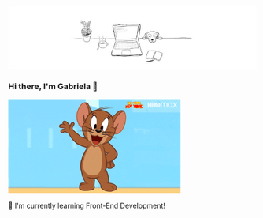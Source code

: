![](https://github.com/gabrielapal/gabrielapal/blob/main/gab-header.jpg)

### Hi there, I'm Gabriela 👋

<img src="/tom-gif.gif" width="350" height="190"/>


🌱 I'm currently learning Front-End Development!



<!--
**gabrielapal/gabrielapal** is a ✨ _special_ ✨ repository because its `README.md` (this file) appears on your GitHub profile.

Here are some ideas to get you started:

- 🔭 I’m currently working on ...
- 🌱 I’m currently learning ...
- 👯 I’m looking to collaborate on ...
- 🤔 I’m looking for help with ...
- 💬 Ask me about ...
- 📫 How to reach me: ...
- 😄 Pronouns: ...
- ⚡ Fun fact: ...
-->
